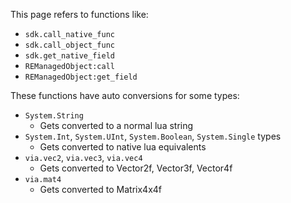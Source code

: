 This page refers to functions like:
* `sdk.call_native_func`
* `sdk.call_object_func`
* `sdk.get_native_field`
* `REManagedObject:call`
* `REManagedObject:get_field`

These functions have auto conversions for some types:
* `System.String`
    * Gets converted to a normal lua string
* `System.Int`, `System.UInt`, `System.Boolean`, `System.Single` types
    * Gets converted to native lua equivalents
* `via.vec2`, `via.vec3`, `via.vec4`
    * Gets converted to Vector2f, Vector3f, Vector4f
* `via.mat4`
    * Gets converted to Matrix4x4f
